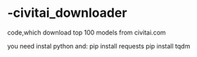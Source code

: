# -civitai_downloader
code,which download top 100 models from civitai.com

you need instal python and:
pip install requests
pip install tqdm
